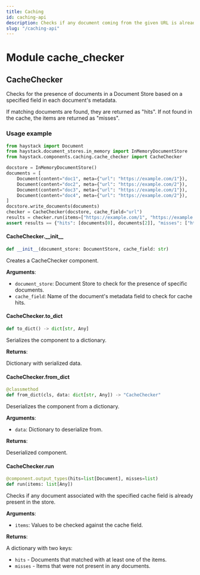 ```yaml
---
title: Caching
id: caching-api
description: Checks if any document coming from the given URL is already present in the store.
slug: "/caching-api"
---
```


<a id="cache_checker"></a>

# Module cache\_checker

<a id="cache_checker.CacheChecker"></a>

## CacheChecker

Checks for the presence of documents in a Document Store based on a specified field in each document's metadata.

If matching documents are found, they are returned as "hits". If not found in the cache, the items
are returned as "misses".

### Usage example

```python
from haystack import Document
from haystack.document_stores.in_memory import InMemoryDocumentStore
from haystack.components.caching.cache_checker import CacheChecker

docstore = InMemoryDocumentStore()
documents = [
    Document(content="doc1", meta={"url": "https://example.com/1"}),
    Document(content="doc2", meta={"url": "https://example.com/2"}),
    Document(content="doc3", meta={"url": "https://example.com/1"}),
    Document(content="doc4", meta={"url": "https://example.com/2"}),
]
docstore.write_documents(documents)
checker = CacheChecker(docstore, cache_field="url")
results = checker.run(items=["https://example.com/1", "https://example.com/5"])
assert results == {"hits": [documents[0], documents[2]], "misses": ["https://example.com/5"]}
```

<a id="cache_checker.CacheChecker.__init__"></a>

#### CacheChecker.\_\_init\_\_

```python
def __init__(document_store: DocumentStore, cache_field: str)
```

Creates a CacheChecker component.

**Arguments**:

- `document_store`: Document Store to check for the presence of specific documents.
- `cache_field`: Name of the document's metadata field
to check for cache hits.

<a id="cache_checker.CacheChecker.to_dict"></a>

#### CacheChecker.to\_dict

```python
def to_dict() -> dict[str, Any]
```

Serializes the component to a dictionary.

**Returns**:

Dictionary with serialized data.

<a id="cache_checker.CacheChecker.from_dict"></a>

#### CacheChecker.from\_dict

```python
@classmethod
def from_dict(cls, data: dict[str, Any]) -> "CacheChecker"
```

Deserializes the component from a dictionary.

**Arguments**:

- `data`: Dictionary to deserialize from.

**Returns**:

Deserialized component.

<a id="cache_checker.CacheChecker.run"></a>

#### CacheChecker.run

```python
@component.output_types(hits=list[Document], misses=list)
def run(items: list[Any])
```

Checks if any document associated with the specified cache field is already present in the store.

**Arguments**:

- `items`: Values to be checked against the cache field.

**Returns**:

A dictionary with two keys:
- `hits` - Documents that matched with at least one of the items.
- `misses` - Items that were not present in any documents.
